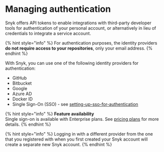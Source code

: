 # Managing authentication

Snyk offers API tokens to enable integrations with third-party developer tools for authentication of your personal account, or alternatively in lieu of credentials to integrate a service account.

{% hint style="info" %}
For authentication purposes, the identity providers **do not require access to your repositories**, only your email address.
{% endhint %}

With Snyk, you can use one of the following identity providers for authentication:

* GitHub
* Bitbucket
* Google
* Azure AD
* Docker ID
* Single Sign-On (SSO) - see [setting-up-sso-for-authentication](../setting-up-sso-for-authentication/ "mention")

{% hint style="info" %}
**Feature availability**\
Single sign-on is available with Enterprise plans. See [pricing plans](https://snyk.io/plans/) for more details.
{% endhint %}

{% hint style="info" %}
Logging in with a different provider from the one that you registered with when you first created your Snyk account will create a separate new Snyk account.
{% endhint %}
